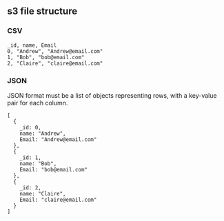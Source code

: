 ## s3 file structure
### CSV
```
_id, name, Email
0, "Andrew", "Andrew@email.com"
1, "Bob", "bob@email.com"
2, "Claire", "claire@email.com"
```

### JSON
JSON format must be a list of objects representing rows, with a key-value pair for each column.
```
[
  {
    _id: 0,
    name: "Andrew", 
    Email: "Andrew@email.com"
  },
  {
    _id: 1,
    name: "Bob", 
    Email: "bob@email.com"
  },
  {
    _id: 2,
    name: "Claire", 
    Email: "claire@email.com"
  }
]
```
